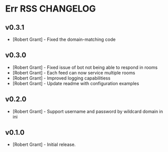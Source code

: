 Err RSS CHANGELOG
=====================

v0.3.1
------
 * [Robert Grant] - Fixed the domain-matching code

v0.3.0
------
 * [Robert Grant] - Fixed issue of bot not being able to respond in rooms
 * [Robert Grant] - Each feed can now service multiple rooms
 * [Robert Grant] - Improved logging capabilitiess
 * [Robert Grant] - Update readme with configuration examples

v0.2.0
------
 * [Robert Grant] - Support username and password by wildcard domain in ini

v0.1.0
------
 * [Robert Grant] - Initial release.
